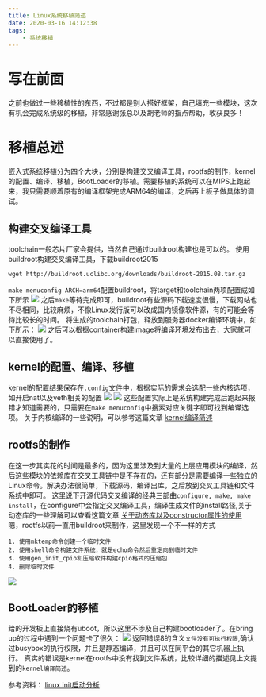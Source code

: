 ```yaml
---
title: Linux系统移植简述
date: 2020-03-16 14:12:38
tags:
    - 系统移植
---
```


# 写在前面
之前也做过一些移植性的东西，不过都是别人搭好框架，自己填充一些模块，这次有机会完成系统级的移植，非常感谢张总以及胡老师的指点帮助，收获良多！

<!--more-->
# 移植总述
嵌入式系统移植分为四个大块，分别是构建交叉编译工具，rootfs的制作，kernel的配置、编译、移植，BootLoader的移植。需要移植的系统可以在MIPS上跑起来，我只需要顺着原有的编译框架完成ARM64的编译，之后再上板子做具体的调试。

## 构建交叉编译工具
toolchain一般芯片厂家会提供，当然自己通过buildroot构建也是可以的。
使用buildroot构建交叉编译工具，下载buildroot2015
```
wget http://buildroot.uclibc.org/downloads/buildroot-2015.08.tar.gz
```
`make menuconfig ARCH=arm64`配置buildroot，将target和toolchain两项配置成如下所示
![](https://rancho333.github.io/pictures/buildroot.png)
之后`make`等待完成即可，buildroot有些源码下载速度很慢，下载网站也不尽相同，比较麻烦，不像Linux发行版可以改成国内镜像软件源，有的可能会等待比较长的时间。
将生成的toolchain打包，释放到服务器docker编译环境中，如下所示：
![](https://rancho333.github.io/pictures/toolchain.png)
之后可以根据container构建image将编译环境发布出去，大家就可以直接使用了。

## kernel的配置、编译、移植
kernel的配置结果保存在`.config`文件中，根据实际的需求会选配一些内核选项，如开启nat以及veth相关的配置
![](https://rancho333.github.io/pictures/nat.png)
![](https://rancho333.github.io/pictures/veth.png)
这些配置实际上是系统构建完成后跑起来报错才知道需要的，只需要在`make menuconfig`中搜索对应关键字即可找到编译选项。
关于内核编译的一些说明，可以参考这篇文章
[kernel编译简述](https://rancho333.github.io/2020/03/11/kernel%E7%BC%96%E8%AF%91%E7%AE%80%E8%BF%B0/)

## rootfs的制作
在这一步其实花的时间是最多的，因为这里涉及到大量的上层应用模块的编译，然后这些模块的依赖库在交叉工具链中是不存在的，还有部分是需要编译一些独立的Linux命令。解决办法很简单，下载源码，编译出库，之后放到交叉工具链和文件系统中即可。
这里说下开源代码交叉编译的经典三部曲`configure, make, make install`，在configure中会指定交叉编译工具，编译生成文件的install路径,关于动态库的一些理解可以查看这篇文章
[关于动态库以及constructor属性的使用](https://rancho333.github.io/2020/02/26/%E5%85%B3%E4%BA%8E%E5%8A%A8%E6%80%81%E5%BA%93%E4%BB%A5%E5%8F%8Aconstructor%E5%B1%9E%E6%80%A7%E7%9A%84%E4%BD%BF%E7%94%A8/)
嗯，rootfs以前一直用buildroot来制作，这里发现一个不一样的方式
```
1. 使用mktemp命令创建一个临时文件
2. 使用shell命令构建文件系统，就是echo命令然后重定向到临时文件
3. 使用gen_init_cpio和压缩软件构建cpio格式的压缩包
4. 删除临时文件
```
![](https://rancho333.github.io/pictures/rootfs.png)

## BootLoader的移植
给的开发板上直接烧有uboot，所以这里不涉及自己构建bootloader了。在bring up的过程中遇到一个问题卡了很久：
![](https://rancho333.github.io/pictures/panic.png)
返回错误8的含义`文件没有可执行权限`,确认过busybox的执行权限，并且是静态编译，并且可以在同平台的其它机器上执行。
真实的错误是kernel在rootfs中没有找到文件系统，比较详细的描述见上文提到的`kernel编译简述`。


参考资料：
[linux init启动分析](https://www.cnblogs.com/kernel-style/p/3397705.html)